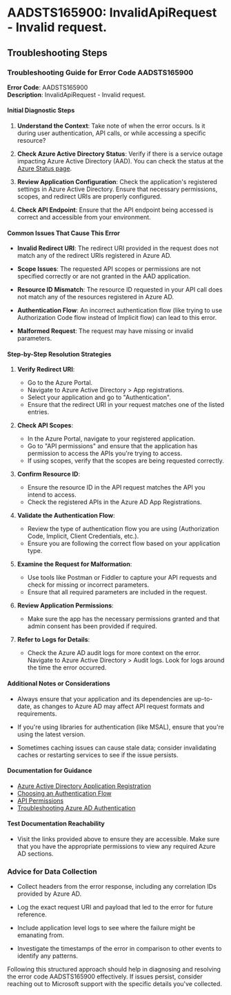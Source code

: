
# AADSTS165900: InvalidApiRequest - Invalid request.


## Troubleshooting Steps
### Troubleshooting Guide for Error Code AADSTS165900

**Error Code**: AADSTS165900  
**Description**: InvalidApiRequest - Invalid request.

#### Initial Diagnostic Steps

1. **Understand the Context**: Take note of when the error occurs. Is it during user authentication, API calls, or while accessing a specific resource?
   
2. **Check Azure Active Directory Status**: Verify if there is a service outage impacting Azure Active Directory (AAD). You can check the status at the [Azure Status page](https://status.azure.com).

3. **Review Application Configuration**: Check the application's registered settings in Azure Active Directory. Ensure that necessary permissions, scopes, and redirect URIs are properly configured.

4. **Check API Endpoint**: Ensure that the API endpoint being accessed is correct and accessible from your environment.

#### Common Issues That Cause This Error

- **Invalid Redirect URI**: The redirect URI provided in the request does not match any of the redirect URIs registered in Azure AD.
  
- **Scope Issues**: The requested API scopes or permissions are not specified correctly or are not granted in the AAD application.

- **Resource ID Mismatch**: The resource ID requested in your API call does not match any of the resources registered in Azure AD.

- **Authentication Flow**: An incorrect authentication flow (like trying to use Authorization Code flow instead of Implicit flow) can lead to this error.

- **Malformed Request**: The request may have missing or invalid parameters.

#### Step-by-Step Resolution Strategies

1. **Verify Redirect URI**:
   - Go to the Azure Portal.
   - Navigate to Azure Active Directory > App registrations.
   - Select your application and go to "Authentication".
   - Ensure that the redirect URI in your request matches one of the listed entries.

2. **Check API Scopes**:
   - In the Azure Portal, navigate to your registered application.
   - Go to "API permissions" and ensure that the application has permission to access the APIs you're trying to access.
   - If using scopes, verify that the scopes are being requested correctly.

3. **Confirm Resource ID**:
   - Ensure the resource ID in the API request matches the API you intend to access.
   - Check the registered APIs in the Azure AD App Registrations.

4. **Validate the Authentication Flow**:
   - Review the type of authentication flow you are using (Authorization Code, Implicit, Client Credentials, etc.).
   - Ensure you are following the correct flow based on your application type.

5. **Examine the Request for Malformation**:
   - Use tools like Postman or Fiddler to capture your API requests and check for missing or incorrect parameters.
   - Ensure that all required parameters are included in the request.

6. **Review Application Permissions**:
   - Make sure the app has the necessary permissions granted and that admin consent has been provided if required.

7. **Refer to Logs for Details**:
   - Check the Azure AD audit logs for more context on the error. Navigate to Azure Active Directory > Audit logs. Look for logs around the time the error occurred.

#### Additional Notes or Considerations

- Always ensure that your application and its dependencies are up-to-date, as changes to Azure AD may affect API request formats and requirements.
  
- If you're using libraries for authentication (like MSAL), ensure that you're using the latest version.

- Sometimes caching issues can cause stale data; consider invalidating caches or restarting services to see if the issue persists.

#### Documentation for Guidance

- [Azure Active Directory Application Registration](https://docs.microsoft.com/en-us/azure/active-directory/develop/quickstart-register-app)
- [Choosing an Authentication Flow](https://docs.microsoft.com/en-us/azure/active-directory/develop/v2-oauth2-auth-code-flow)
- [API Permissions](https://docs.microsoft.com/en-us/azure/active-directory/develop/v2-permissions-and-consent)
- [Troubleshooting Azure AD Authentication](https://docs.microsoft.com/en-us/azure/active-directory/develop/troubleshoot-azure-ad-authentication)

#### Test Documentation Reachability

- Visit the links provided above to ensure they are accessible. Make sure that you have the appropriate permissions to view any required Azure AD sections.

### Advice for Data Collection

- Collect headers from the error response, including any correlation IDs provided by Azure AD.
  
- Log the exact request URI and payload that led to the error for future reference.

- Include application level logs to see where the failure might be emanating from.

- Investigate the timestamps of the error in comparison to other events to identify any patterns.

Following this structured approach should help in diagnosing and resolving the error code AADSTS165900 effectively. If issues persist, consider reaching out to Microsoft support with the specific details you've collected.
